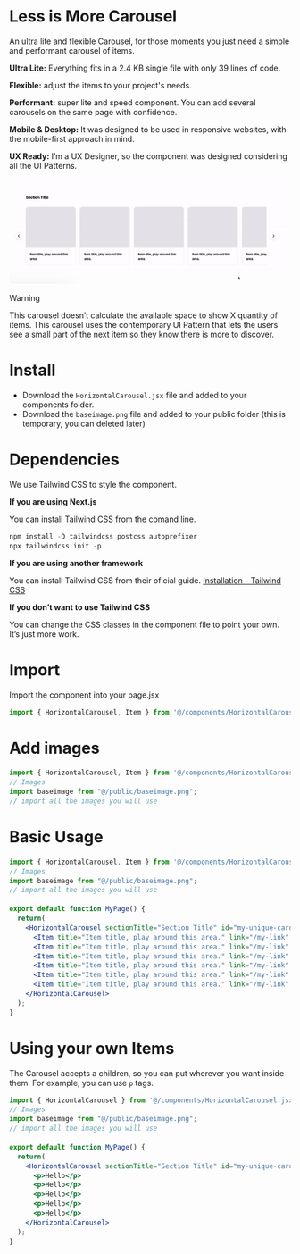 # Less is More Carousel
An ultra lite and flexible Carousel, for those moments you just need a simple and performant carousel of items.


**Ultra Lite:** Everything fits in a 2.4 KB single file with only 39 lines of code.

**Flexible:** adjust the items to your project's needs.

**Performant:** super lite and speed component. You can add several carousels on the same page with confidence.

**Mobile & Desktop:** It was designed to be used in responsive websites, with the mobile-first approach in mind.

**UX Ready:** I’m a UX Designer, so the component was designed considering all the UI Patterns.


![desktop_example](images/desktop_example.gif)


> [!WARNING]
> This carousel doesn’t calculate the available space to show X quantity of items. This carousel uses the contemporary UI Pattern that lets the users see a small part of the next item so they know there is more to discover.



# Install
- Download the `HorizontalCarousel.jsx` file and added to your components folder.
- Download the `baseimage.png` file and added to your public folder (this is temporary, you can deleted later)


# Dependencies

We use Tailwind CSS to style the component.

**If you are using Next.js**

You can install Tailwind CSS from the comand line.

```jsx
npm install -D tailwindcss postcss autoprefixer
npx tailwindcss init -p
```

**If you are using another framework**

You can install Tailwind CSS from their oficial guide. [Installation - Tailwind CSS](https://tailwindcss.com/docs/installation)

**If you don’t want to use Tailwind CSS**

You can change the CSS classes in the component file to point your own. It’s just more work.

# Import

Import the component into your page.jsx

```jsx
import { HorizontalCarousel, Item } from '@/components/HorizontalCarousel.jsx';
```


# Add images

```jsx
import { HorizontalCarousel, Item } from '@/components/HorizontalCarousel.jsx';
// Images
import baseimage from "@/public/baseimage.png";
// import all the images you will use
```

# Basic Usage

```jsx
import { HorizontalCarousel, Item } from '@/components/HorizontalCarousel.jsx';
// Images
import baseimage from "@/public/baseimage.png";
// import all the images you will use

export default function MyPage() {
  return(
    <HorizontalCarousel sectionTitle="Section Title" id="my-unique-carousel">
      <Item title="Item title, play around this area." link="/my-link" src={baseimage} alt="my-alt" />
      <Item title="Item title, play around this area." link="/my-link" src={baseimage} alt="my-alt" />
      <Item title="Item title, play around this area." link="/my-link" src={baseimage} alt="my-alt" />
      <Item title="Item title, play around this area." link="/my-link" src={baseimage} alt="my-alt" />
      <Item title="Item title, play around this area." link="/my-link" src={baseimage} alt="my-alt" />
      <Item title="Item title, play around this area." link="/my-link" src={baseimage} alt="my-alt" />
    </HorizontalCarousel>
  );
}
```

# Using your own Items

The Carousel accepts a children, so you can put wherever you want inside them. 
For example, you can use `p` tags.

```jsx
import { HorizontalCarousel } from '@/components/HorizontalCarousel.jsx';
// Images
import baseimage from "@/public/baseimage.png";
// import all the images you will use

export default function MyPage() {
  return(
    <HorizontalCarousel sectionTitle="Section Title" id="my-unique-carousel">
      <p>Hello</p>
      <p>Hello</p>
      <p>Hello</p>
      <p>Hello</p>
      <p>Hello</p>
    </HorizontalCarousel>
  );
}
```
